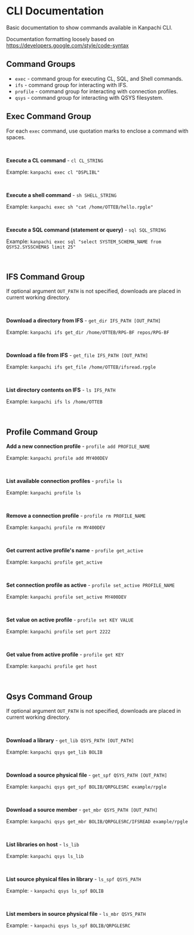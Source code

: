# CLI Documentation

Basic documentation to show commands available in Kanpachi CLI.

Documentation formatting loosely based on https://developers.google.com/style/code-syntax


## Command Groups
- ```exec``` - command group for executing CL, SQL, and Shell commands.
- ```ifs``` - command group for interacting with IFS.
- ```profile``` - command group for interacting with connection profiles.
- ```qsys``` - command group for interacting with QSYS filesystem.


## Exec Command Group
For each ```exec``` command, use quotation marks to enclose a command with spaces.

<br>

**Execute a CL command** - ```cl CL_STRING```

Example: ```kanpachi exec cl "DSPLIBL"```

<br>

**Execute a shell command** - ```sh SHELL_STRING```

Example: ```kanpachi exec sh "cat /home/OTTEB/hello.rpgle"```

<br>

**Execute a SQL command (statement or query)** - ```sql SQL_STRING```

Example: ```kanpachi exec sql "select SYSTEM_SCHEMA_NAME from QSYS2.SYSSCHEMAS limit 25"```

<br>


## IFS Command Group
If optional argument ```OUT_PATH``` is not specified, downloads are placed in current working directory.

<br>

**Download a directory from IFS** - ```get_dir IFS_PATH [OUT_PATH]```

Example: ```kanpachi ifs get_dir /home/OTTEB/RPG-BF repos/RPG-BF```

<br>

**Download a file from IFS** - ```get_file IFS_PATH [OUT_PATH]```

Example: ```kanpachi ifs get_file /home/OTTEB/ifsread.rpgle```

<br>

**List directory contents on IFS** - ```ls IFS_PATH```

Example: ```kanpachi ifs ls /home/OTTEB```

<br>


## Profile Command Group

**Add a new connection profile** - ```profile add PROFILE_NAME```

Example: ```kanpachi profile add MY400DEV```

<br>

**List available connection profiles** - ```profile ls```

Example: ```kanpachi profile ls```

<br>

**Remove a connection profile** - ```profile rm PROFILE_NAME```

Example: ```kanpachi profile rm MY400DEV```

<br>

**Get current active profile's name** - ```profile get_active```

Example: ```kanpachi profile get_active```

<br>

**Set connection profile as active** - ```profile set_active PROFILE_NAME```

Example: ```kanpachi profile set_active MY400DEV```

<br>

**Set value on active profile** - ```profile set KEY VALUE```

Example: ```kanpachi profile set port 2222```

<br>

**Get value from active profile** - ```profile get KEY```

Example: ```kanpachi profile get host```

<br>


## Qsys Command Group
If optional argument ```OUT_PATH``` is not specified, downloads are placed in current working directory.

<br>

**Download a library** - ```get_lib QSYS_PATH [OUT_PATH]```

Example: ```kanpachi qsys get_lib BOLIB```

<br>

**Download a source physical file** - ```get_spf QSYS_PATH [OUT_PATH]```

Example: ```kanpachi qsys get_spf BOLIB/QRPGLESRC example/rpgle```

<br>

**Download a source member** - ```get_mbr QSYS_PATH [OUT_PATH]```

Example: ```kanpachi qsys get_mbr BOLIB/QRPGLESRC/IFSREAD example/rpgle```

<br>

**List libraries on host** - ```ls_lib```

Example: ```kanpachi qsys ls_lib```

<br>

**List source physical files in library** - ```ls_spf QSYS_PATH```

Example: - ```kanpachi qsys ls_spf BOLIB```

<br>

**List members in source physical file** - ```ls_mbr QSYS_PATH```

Example: - ```kanpachi qsys ls_spf BOLIB/QRPGLESRC```

<br>
